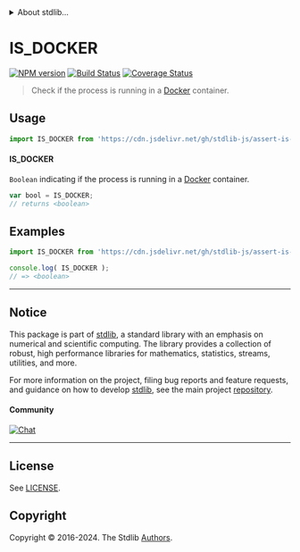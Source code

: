 <!--

@license Apache-2.0

Copyright (c) 2021 The Stdlib Authors.

Licensed under the Apache License, Version 2.0 (the "License");
you may not use this file except in compliance with the License.
You may obtain a copy of the License at

   http://www.apache.org/licenses/LICENSE-2.0

Unless required by applicable law or agreed to in writing, software
distributed under the License is distributed on an "AS IS" BASIS,
WITHOUT WARRANTIES OR CONDITIONS OF ANY KIND, either express or implied.
See the License for the specific language governing permissions and
limitations under the License.

-->


<details>
  <summary>
    About stdlib...
  </summary>
  <p>We believe in a future in which the web is a preferred environment for numerical computation. To help realize this future, we've built stdlib. stdlib is a standard library, with an emphasis on numerical and scientific computation, written in JavaScript (and C) for execution in browsers and in Node.js.</p>
  <p>The library is fully decomposable, being architected in such a way that you can swap out and mix and match APIs and functionality to cater to your exact preferences and use cases.</p>
  <p>When you use stdlib, you can be absolutely certain that you are using the most thorough, rigorous, well-written, studied, documented, tested, measured, and high-quality code out there.</p>
  <p>To join us in bringing numerical computing to the web, get started by checking us out on <a href="https://github.com/stdlib-js/stdlib">GitHub</a>, and please consider <a href="https://opencollective.com/stdlib">financially supporting stdlib</a>. We greatly appreciate your continued support!</p>
</details>

# IS_DOCKER

[![NPM version][npm-image]][npm-url] [![Build Status][test-image]][test-url] [![Coverage Status][coverage-image]][coverage-url] <!-- [![dependencies][dependencies-image]][dependencies-url] -->

> Check if the process is running in a [Docker][docker] container.



<section class="usage">

## Usage

```javascript
import IS_DOCKER from 'https://cdn.jsdelivr.net/gh/stdlib-js/assert-is-docker@deno/mod.js';
```

#### IS_DOCKER

`Boolean` indicating if the process is running in a [Docker][docker] container.

```javascript
var bool = IS_DOCKER;
// returns <boolean>
```

</section>

<!-- /.usage -->

<section class="examples">

## Examples

<!-- eslint no-undef: "error" -->

```javascript
import IS_DOCKER from 'https://cdn.jsdelivr.net/gh/stdlib-js/assert-is-docker@deno/mod.js';

console.log( IS_DOCKER );
// => <boolean>
```

</section>

<!-- /.examples -->

<!-- Section for related `stdlib` packages. Do not manually edit this section, as it is automatically populated. -->

<section class="related">

</section>

<!-- /.related -->

<!-- Section for all links. Make sure to keep an empty line after the `section` element and another before the `/section` close. -->


<section class="main-repo" >

* * *

## Notice

This package is part of [stdlib][stdlib], a standard library with an emphasis on numerical and scientific computing. The library provides a collection of robust, high performance libraries for mathematics, statistics, streams, utilities, and more.

For more information on the project, filing bug reports and feature requests, and guidance on how to develop [stdlib][stdlib], see the main project [repository][stdlib].

#### Community

[![Chat][chat-image]][chat-url]

---

## License

See [LICENSE][stdlib-license].


## Copyright

Copyright &copy; 2016-2024. The Stdlib [Authors][stdlib-authors].

</section>

<!-- /.stdlib -->

<!-- Section for all links. Make sure to keep an empty line after the `section` element and another before the `/section` close. -->

<section class="links">

[npm-image]: http://img.shields.io/npm/v/@stdlib/assert-is-docker.svg
[npm-url]: https://npmjs.org/package/@stdlib/assert-is-docker

[test-image]: https://github.com/stdlib-js/assert-is-docker/actions/workflows/test.yml/badge.svg?branch=main
[test-url]: https://github.com/stdlib-js/assert-is-docker/actions/workflows/test.yml?query=branch:main

[coverage-image]: https://img.shields.io/codecov/c/github/stdlib-js/assert-is-docker/main.svg
[coverage-url]: https://codecov.io/github/stdlib-js/assert-is-docker?branch=main

<!--

[dependencies-image]: https://img.shields.io/david/stdlib-js/assert-is-docker.svg
[dependencies-url]: https://david-dm.org/stdlib-js/assert-is-docker/main

-->

[chat-image]: https://img.shields.io/gitter/room/stdlib-js/stdlib.svg
[chat-url]: https://app.gitter.im/#/room/#stdlib-js_stdlib:gitter.im

[stdlib]: https://github.com/stdlib-js/stdlib

[stdlib-authors]: https://github.com/stdlib-js/stdlib/graphs/contributors

[umd]: https://github.com/umdjs/umd
[es-module]: https://developer.mozilla.org/en-US/docs/Web/JavaScript/Guide/Modules

[deno-url]: https://github.com/stdlib-js/assert-is-docker/tree/deno
[umd-url]: https://github.com/stdlib-js/assert-is-docker/tree/umd
[esm-url]: https://github.com/stdlib-js/assert-is-docker/tree/esm
[branches-url]: https://github.com/stdlib-js/assert-is-docker/blob/main/branches.md

[stdlib-license]: https://raw.githubusercontent.com/stdlib-js/assert-is-docker/main/LICENSE

[docker]: https://www.docker.com/

</section>

<!-- /.links -->
